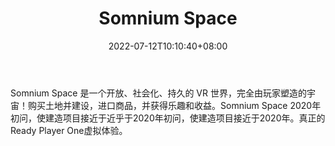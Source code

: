 ﻿---
weight: 
title: "Somnium Space"
description: "Somnium Space 是一个开放、社会化、持久的 VR 世界，完全由玩家塑造的宇宙！购买土地并建设，进口商品，并获得乐趣和收益"
date: 2022-07-12T10:10:40+08:00
lastmod: 2022-07-12T10:10:40+08:00
draft: false
authors: ["Cindy"]
featuredImage: "46.png"
link: "https://www.somniumspace.com/"
tags: ["Somnium Space","ΠιΔβΙη½»"]
categories: ["navigation"]
navigation: ["ΠιΔβΙη½»"]
lightgallery: true
toc: true
pinned: false
recommend: false
recommend1: false
---
Somnium Space 是一个开放、社会化、持久的 VR 世界，完全由玩家塑造的宇宙！购买土地并建设，进口商品，并获得乐趣和收益。Somnium Space 2020年初问，使建造项目接近于近乎于2020年初问，使建造项目接近于2020年。真正的Ready Player One虚拟体验。
